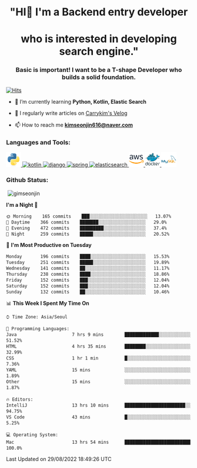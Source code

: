 <h1 align="center">"HI👋 I'm a Backend entry developer </h1>
<h1 align="center"> who is interested in developing search engine."</h1>
<h3 align="center">Basic is important! I want to be a T-shape Developer who builds a solid foundation.</h3>

[![Hits](https://hits.seeyoufarm.com/api/count/incr/badge.svg?url=https%3A%2F%2Fgithub.com%2Fgimseonjin&count_bg=%2318BFE5&title_bg=%23555555&icon=ko-fi.svg&icon_color=%23E7E7E7&title=hits&edge_flat=false)](https://hits.seeyoufarm.com)

- 🌱 I’m currently learning **Python, Kotlin, Elastic Search**

- 📝 I regularly write articles on [Carrykim's Velog](https://velog.io/@carrykim)

- 📫 How to reach me **kimseonjin616@naver.com**


<h3 align="left">Languages and Tools:</h3>
<p align="left"> 
 <a href="https://www.python.org" target="_blank" rel="noreferrer"> 
  <img src="https://raw.githubusercontent.com/devicons/devicon/master/icons/python/python-original.svg" alt="python" width="8%" height="8%"/> 
 </a> <a href="https://kotlinlang.org" target="_blank" rel="noreferrer"> <img src="https://www.vectorlogo.zone/logos/kotlinlang/kotlinlang-icon.svg" alt="kotlin" width="8%" height="8%"/> </a>   <a href="https://www.djangoproject.com/" target="_blank" rel="noreferrer"> <img src="https://cdn.worldvectorlogo.com/logos/django.svg" alt="django" width="6%" height="5%"/> </a>
<a href="https://spring.io/" target="_blank" rel="noreferrer"> <img src="https://www.vectorlogo.zone/logos/springio/springio-icon.svg" alt="spring" width="8%" height="8%"/> </a> <a href="https://www.elastic.co" target="_blank" rel="noreferrer"> <img src="https://www.vectorlogo.zone/logos/elastic/elastic-icon.svg" alt="elasticsearch" width="8%" height="8%"/> </a> <a href="https://aws.amazon.com" target="_blank" rel="noreferrer"> <img src="https://raw.githubusercontent.com/devicons/devicon/master/icons/amazonwebservices/amazonwebservices-original-wordmark.svg" alt="aws" width="8%" height="8%"/> </a> <a href="https://www.docker.com/" target="_blank" rel="noreferrer"> <img src="https://raw.githubusercontent.com/devicons/devicon/master/icons/docker/docker-original-wordmark.svg" alt="docker" width="8%" height="8%"/> </a>   
<a href="https://www.mysql.com/" target="_blank" rel="noreferrer"><img src="https://raw.githubusercontent.com/devicons/devicon/master/icons/mysql/mysql-original-wordmark.svg" alt="mysql" width="8%" height="8%"/> </a> </p>


<h3 align="left">Github Status:</h3>
<p align="left">
 <p>&nbsp;<img align="center" src="https://github-readme-stats.vercel.app/api?username=gimseonjin&show_icons=true&locale=en" alt="gimseonjin" /></p>
</p>


<!--START_SECTION:waka-->
**I'm a Night 🦉** 

```text
🌞 Morning    165 commits    ███░░░░░░░░░░░░░░░░░░░░░░   13.07% 
🌆 Daytime    366 commits    ███████░░░░░░░░░░░░░░░░░░   29.0% 
🌃 Evening    472 commits    █████████░░░░░░░░░░░░░░░░   37.4% 
🌙 Night      259 commits    █████░░░░░░░░░░░░░░░░░░░░   20.52%

```
📅 **I'm Most Productive on Tuesday** 

```text
Monday       196 commits    ████░░░░░░░░░░░░░░░░░░░░░   15.53% 
Tuesday      251 commits    █████░░░░░░░░░░░░░░░░░░░░   19.89% 
Wednesday    141 commits    ██░░░░░░░░░░░░░░░░░░░░░░░   11.17% 
Thursday     238 commits    ████░░░░░░░░░░░░░░░░░░░░░   18.86% 
Friday       152 commits    ███░░░░░░░░░░░░░░░░░░░░░░   12.04% 
Saturday     152 commits    ███░░░░░░░░░░░░░░░░░░░░░░   12.04% 
Sunday       132 commits    ██░░░░░░░░░░░░░░░░░░░░░░░   10.46%

```


📊 **This Week I Spent My Time On** 

```text
⌚︎ Time Zone: Asia/Seoul

💬 Programming Languages: 
Java                     7 hrs 9 mins        █████████████░░░░░░░░░░░░   51.52% 
HTML                     4 hrs 35 mins       ████████░░░░░░░░░░░░░░░░░   32.99% 
CSS                      1 hr 1 min          █░░░░░░░░░░░░░░░░░░░░░░░░   7.36% 
YAML                     15 mins             ░░░░░░░░░░░░░░░░░░░░░░░░░   1.89% 
Other                    15 mins             ░░░░░░░░░░░░░░░░░░░░░░░░░   1.87%

🔥 Editors: 
IntelliJ                 13 hrs 10 mins      ███████████████████████░░   94.75% 
VS Code                  43 mins             █░░░░░░░░░░░░░░░░░░░░░░░░   5.25%

💻 Operating System: 
Mac                      13 hrs 54 mins      █████████████████████████   100.0%

```


 Last Updated on 29/08/2022 18:49:26 UTC
<!--END_SECTION:waka-->
